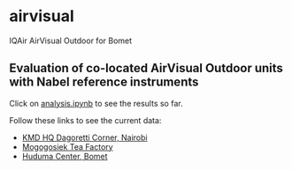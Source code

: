 # airvisual
IQAir AirVisual Outdoor for Bomet

## Evaluation of co-located AirVisual Outdoor units with Nabel reference instruments
Click on [analysis.ipynb](https://github.com/joergklausen/airvisual/blob/main/analysis.ipynb) to see the results so far.

Follow these links to see the current data: 
- [KMD HQ Dagoretti Corner, Nairobi]()
- [Mogogosiek Tea Factory](https://www.iqair.com/gb/kenya/kisumu/mogogosiek-tea-factory)
- [Huduma Center, Bomet](https://www.iqair.com/au/kenya/nakuru/huduma-center-bomet)
